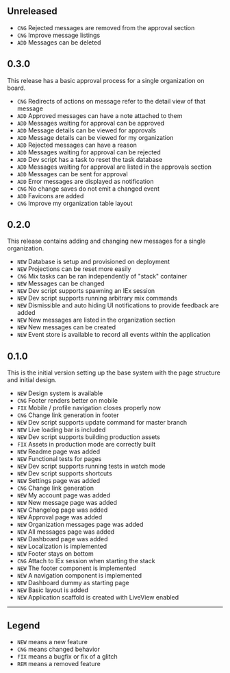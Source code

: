 ## Unreleased

- `CNG` Rejected messages are removed from the approval section
- `CNG` Improve message listings
- `ADD` Messages can be deleted

## 0.3.0

This release has a basic approval process for a single organization on board.

- `CNG` Redirects of actions on message refer to the detail view of that message
- `ADD` Approved messages can have a note attached to them
- `ADD` Messages waiting for approval can be approved
- `ADD` Message details can be viewed for approvals
- `ADD` Message details can be viewed for my organization
- `ADD` Rejected messages can have a reason
- `ADD` Messages waiting for approval can be rejected
- `ADD` Dev script has a task to reset the task database
- `ADD` Messages waiting for approval are listed in the approvals section
- `ADD` Messages can be sent for approval
- `ADD` Error messages are displayed as notification
- `CNG` No change saves do not emit a changed event
- `ADD` Favicons are added
- `CNG` Improve my organization table layout

## 0.2.0

This release contains adding and changing new messages for a single organization.

- `NEW` Database is setup and provisioned on deployment
- `NEW` Projections can be reset more easily
- `CNG` Mix tasks can be ran independently of "stack" container
- `NEW` Messages can be changed
- `NEW` Dev script supports spawning an IEx session
- `NEW` Dev script supports running arbitrary mix commands
- `NEW` Dismissible and auto hiding UI notifications to provide feedback are added
- `NEW` New messages are listed in the organization section
- `NEW` New messages can be created
- `NEW` Event store is available to record all events within the application

## 0.1.0

This is the initial version setting up the base system with the page structure and initial design.

- `NEW` Design system is available
- `CNG` Footer renders better on mobile
- `FIX` Mobile / profile navigation closes properly now
- `CNG` Change link generation in footer
- `NEW` Dev script supports update command for master branch
- `NEW` Live loading bar is included
- `NEW` Dev script supports building production assets
- `FIX` Assets in production mode are correctly built
- `NEW` Readme page was added
- `NEW` Functional tests for pages
- `NEW` Dev script supports running tests in watch mode
- `NEW` Dev script supports shortcuts
- `NEW` Settings page was added
- `CNG` Change link generation
- `NEW` My account page was added
- `NEW` New message page was added
- `NEW` Changelog page was added
- `NEW` Approval page was added
- `NEW` Organization messages page was added
- `NEW` All messages page was added
- `NEW` Dashboard page was added
- `NEW` Localization is implemented
- `NEW` Footer stays on bottom
- `CNG` Attach to IEx session when starting the stack
- `NEW` The footer component is implemented
- `NEW` A navigation component is implemented
- `NEW` Dashboard dummy as starting page
- `NEW` Basic layout is added
- `NEW` Application scaffold is created with LiveView enabled

---

## Legend

- `NEW` means a new feature
- `CNG` means changed behavior
- `FIX` means a bugfix or fix of a glitch
- `REM` means a removed feature

